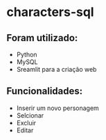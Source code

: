 # characters-sql

## Foram utilizado:

- Python
- MySQL
- Sreamlit para a criação web

## Funcionalidades:
- Inserir um novo personagem
- Selcionar
- Excluir
- Editar

  
 
